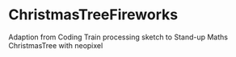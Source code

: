 # ChristmasTreeFireworks
Adaption from Coding Train processing sketch to Stand-up Maths ChristmasTree with neopixel
